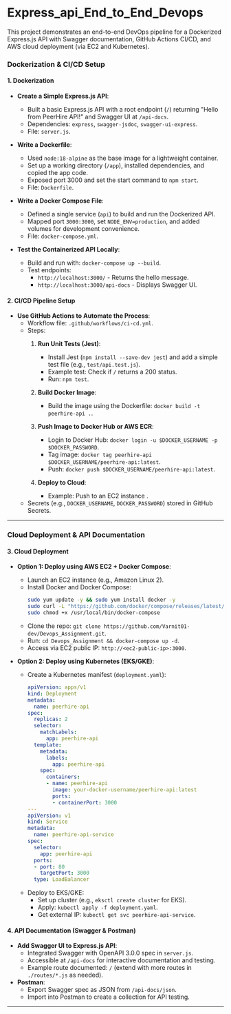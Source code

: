 # Express_api_End_to_End_Devops

This project demonstrates an end-to-end DevOps pipeline for a Dockerized Express.js API with Swagger documentation, GitHub Actions CI/CD, and AWS cloud deployment (via EC2 and Kubernetes).


### Dockerization & CI/CD Setup

#### 1. Dockerization

- **Create a Simple Express.js API**:
  - Built a basic Express.js API with a root endpoint (`/`) returning "Hello from PeerHire API!" and Swagger UI at `/api-docs`.
  - Dependencies: `express`, `swagger-jsdoc`, `swagger-ui-express`.
  - File: `server.js`.

- **Write a Dockerfile**:
  - Used `node:18-alpine` as the base image for a lightweight container.
  - Set up a working directory (`/app`), installed dependencies, and copied the app code.
  - Exposed port 3000 and set the start command to `npm start`.
  - File: `Dockerfile`.

- **Write a Docker Compose File**:
  - Defined a single service (`api`) to build and run the Dockerized API.
  - Mapped port `3000:3000`, set `NODE_ENV=production`, and added volumes for development convenience.
  - File: `docker-compose.yml`.

- **Test the Containerized API Locally**:
  - Build and run with: `docker-compose up --build`.
  - Test endpoints:
    - `http://localhost:3000/` - Returns the hello message.
    - `http://localhost:3000/api-docs` - Displays Swagger UI.

#### 2. CI/CD Pipeline Setup

- **Use GitHub Actions to Automate the Process**:
  - Workflow file: `.github/workflows/ci-cd.yml`.
  - Steps:
    1. **Run Unit Tests (Jest)**:
       - Install Jest (`npm install --save-dev jest`) and add a simple test file (e.g., `test/api.test.js`).
       - Example test: Check if `/` returns a 200 status.
       - Run: `npm test`.
    2. **Build Docker Image**:
       - Build the image using the Dockerfile: `docker build -t peerhire-api .`.
    3. **Push Image to Docker Hub or AWS ECR**:
       - Login to Docker Hub: `docker login -u $DOCKER_USERNAME -p $DOCKER_PASSWORD`.
       - Tag image: `docker tag peerhire-api $DOCKER_USERNAME/peerhire-api:latest`.
       - Push: `docker push $DOCKER_USERNAME/peerhire-api:latest`.
         
    4. **Deploy to Cloud**:
       - Example: Push to an EC2 instance .
  - Secrets (e.g., `DOCKER_USERNAME`, `DOCKER_PASSWORD`) stored in GitHub Secrets.

---

### Cloud Deployment & API Documentation

#### 3. Cloud Deployment

- **Option 1: Deploy using AWS EC2 + Docker Compose**:
  - Launch an EC2 instance (e.g., Amazon Linux 2).
  - Install Docker and Docker Compose: 
    ```bash
    sudo yum update -y && sudo yum install docker -y
    sudo curl -L "https://github.com/docker/compose/releases/latest/download/docker-compose-$(uname -s)-$(uname -m)" -o /usr/local/bin/docker-compose
    sudo chmod +x /usr/local/bin/docker-compose
    ```
  - Clone the repo: `git clone https://github.com/Varnit01-dev/Devops_Assignment.git`.
  - Run: `cd Devops_Assignment && docker-compose up -d`.
  - Access via EC2 public IP: `http://<ec2-public-ip>:3000`.

- **Option 2: Deploy using Kubernetes (EKS/GKE)**:
  - Create a Kubernetes manifest (`deployment.yaml`):
    ```yaml
    apiVersion: apps/v1
    kind: Deployment
    metadata:
      name: peerhire-api
    spec:
      replicas: 2
      selector:
        matchLabels:
          app: peerhire-api
      template:
        metadata:
          labels:
            app: peerhire-api
        spec:
          containers:
          - name: peerhire-api
            image: your-docker-username/peerhire-api:latest
            ports:
            - containerPort: 3000
    ---
    apiVersion: v1
    kind: Service
    metadata:
      name: peerhire-api-service
    spec:
      selector:
        app: peerhire-api
      ports:
      - port: 80
        targetPort: 3000
      type: LoadBalancer
    ```
  - Deploy to EKS/GKE:
    - Set up cluster (e.g., `eksctl create cluster` for EKS).
    - Apply: `kubectl apply -f deployment.yaml`.
    - Get external IP: `kubectl get svc peerhire-api-service`.

#### 4. API Documentation (Swagger & Postman)

- **Add Swagger UI to Express.js API**:
  - Integrated Swagger with OpenAPI 3.0.0 spec in `server.js`.
  - Accessible at `/api-docs` for interactive documentation and testing.
  - Example route documented: `/` (extend with more routes in `./routes/*.js` as needed).
- **Postman**:
  - Export Swagger spec as JSON from `/api-docs/json`.
  - Import into Postman to create a collection for API testing.

---

